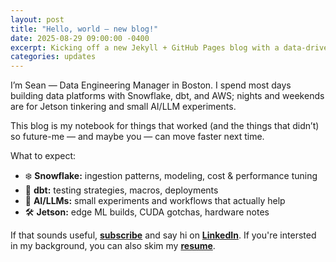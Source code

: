 ```yaml
---
layout: post
title: "Hello, world — new blog!"
date: 2025-08-29 09:00:00 -0400
excerpt: Kicking off a new Jekyll + GitHub Pages blog with a data‑driven resume page.
categories: updates
---
```


I’m Sean — Data Engineering Manager in Boston. I spend most days building data platforms with Snowflake, dbt, and AWS; nights and weekends are for Jetson tinkering and small AI/LLM experiments.

This blog is my notebook for things that worked (and the things that didn’t) so future-me — and maybe you — can move faster next time.

What to expect:

- ❄️ **Snowflake:** ingestion patterns, modeling, cost & performance tuning
- 🧱 **dbt:** testing strategies, macros, deployments
- 🤖 **AI/LLMs:** small experiments and workflows that actually help
- 🛠️ **Jetson:** edge ML builds, CUDA gotchas, hardware notes

If that sounds useful, **[subscribe](/subscribe/)** and say hi on **[LinkedIn](https://www.linkedin.com/in/seanemoran)**.
If you're intersted in my background, you can also skim my **[resume](/resume/)**.
